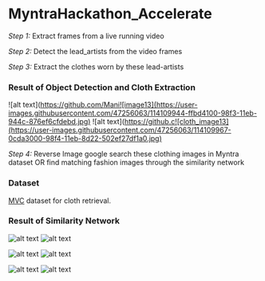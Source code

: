 # MyntraHackathon_Accelerate

*Step 1:*
Extract frames from a live running video

*Step 2:*
Detect the lead_artists from the video frames

*Step 3:*
Extract the clothes worn by these lead-artists

<h3>Result of Object Detection and Cloth Extraction</h3>

![alt text](https://github.com/Mani![image13](https://user-images.githubusercontent.com/47256063/114109944-ffbd4100-98f3-11eb-944c-876ef6cfdebd.jpg)
![alt text](https://github.c![cloth_image13](https://user-images.githubusercontent.com/47256063/114109967-0cda3000-98f4-11eb-8d22-502ef27df1a0.jpg)

*Step 4:*
Reverse Image google search these clothing images in Myntra dataset OR find matching fashion images through the similarity network

<h3>Dataset</h3>
<p><a href="http://mvc-datasets.github.io/MVC/" target="_blank">MVC</a> dataset for cloth retrieval.</p>

<h3>Result of Similarity Network</h3>

![alt text](https://github.com/ManishaJhunjhunwala/MyntraHackathon_Accelerate/tree/main/similarity-search-for-fashion-deeplearning/blob/results/q1.png)
![alt text](https://github.com/ManishaJhunjhunwala/MyntraHackathon_Accelerate/tree/main/similarity-search-for-fashion-deeplearning/blob/results/s1.png)

![alt text](https://github.com/ManishaJhunjhunwala/MyntraHackathon_Accelerate/tree/main/similarity-search-for-fashion-deeplearning/results/q2.png)
![alt text](https://github.com/ManishaJhunjhunwala/MyntraHackathon_Accelerate/tree/main/similarity-search-for-fashion-deeplearning/results/s2.png)

![alt text](https://github.com/ManishaJhunjhunwala/MyntraHackathon_Accelerate/tree/main/similarity-search-for-fashion-deeplearning/results/q3.png)
![alt text](https://github.com/ManishaJhunjhunwala/MyntraHackathon_Accelerate/tree/main/similarity-search-for-fashion-deeplearning/results/s3.png)
